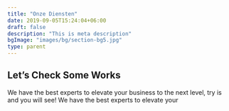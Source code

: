 ```yaml
---
title: "Onze Diensten"
date: 2019-09-05T15:24:04+06:00
draft: false
description: "This is meta description"
bgImage: "images/bg/section-bg5.jpg"
type: parent
---
```


## Let’s Check Some Works

We have the best experts to elevate your business to the next level, try is and you will see! We have the best experts to elevate your